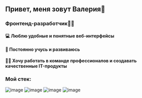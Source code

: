 ## Привет, меня зовут Валерия👋
### Фронтенд-разработчик👩‍💻




#### 💻 Люблю удобные и понятные веб-интерфейсы
#### 📖 Постоянно учусь и развиваюсь
#### 💪😎 Хочу работать в команде профессионалов и создавать качественные IT-продукты

### Мой стек:


![image](https://github.com/Valeriya007/Valeriya007/assets/121970484/ce3724fa-5ef3-4624-8dcb-c7028c3ba056)
![image](https://github.com/Valeriya007/Valeriya007/assets/121970484/75373d36-3ef5-4b70-9bca-4f77ab91ca1c)
![image](https://github.com/Valeriya007/Valeriya007/assets/121970484/485703a5-9c0e-46b9-bb92-f8b1d9265fbf)
![image](https://github.com/Valeriya007/Valeriya007/assets/121970484/8471691c-5e02-4cd7-b79b-52e3dc54a5f1)







<!--
**Valeriya007/Valeriya007** is a ✨ _special_ ✨ repository because its `README.md` (this file) appears on your GitHub profile.

Here are some ideas to get you started:

- 🔭 I’m currently working on ...
- 🌱 I’m currently learning ...
- 👯 I’m looking to collaborate on ...
- 🤔 I’m looking for help with ...
- 💬 Ask me about ...
- 📫 How to reach me: ...
- 😄 Pronouns: ...
- ⚡ Fun fact: ...
-->
